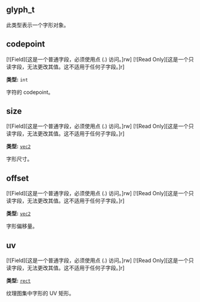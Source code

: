 ## glyph_t

此类型表示一个字形对象。

## codepoint

[![Field][这是一个普通字段，必须使用点 (.) 访问。]rw]
[![Read Only][这是一个只读字段，无法更改其值。这不适用于任何子字段。]r]

**类型:** `int`

字符的 codepoint。

## size

[![Field][这是一个普通字段，必须使用点 (.) 访问。]rw]
[![Read Only][这是一个只读字段，无法更改其值。这不适用于任何子字段。]r]

**类型:** [`vec2`](/api/draw/common-types/vec2 "此类型是渲染系统中使用的二维向量。")

字形尺寸。

## offset

[![Field][这是一个普通字段，必须使用点 (.) 访问。]rw]
[![Read Only][这是一个只读字段，无法更改其值。这不适用于任何子字段。]r]

**类型:** [`vec2`](/api/draw/common-types/vec2 "此类型是渲染系统中使用的二维向量。")

字形偏移量。

## uv

[![Field][这是一个普通字段，必须使用点 (.) 访问。]rw]
[![Read Only][这是一个只读字段，无法更改其值。这不适用于任何子字段。]r]

**类型:** [`rect`](/api/draw/common-types/rect "此类型是渲染系统中使用的矩形。")

纹理图集中字形的 UV 矩形。